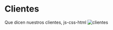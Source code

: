 # Clientes
Que dicen nuestros clientes, js-css-html
![clientes](https://user-images.githubusercontent.com/60888517/90321787-a5a9de80-df12-11ea-8560-98f972977326.JPG)
